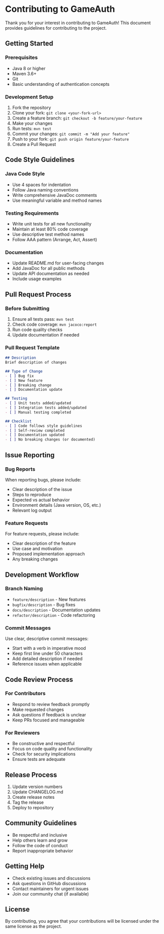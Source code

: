 # Contributing to GameAuth

Thank you for your interest in contributing to GameAuth! This document provides guidelines for contributing to the project.

## Getting Started

### Prerequisites
- Java 8 or higher
- Maven 3.6+
- Git
- Basic understanding of authentication concepts

### Development Setup
1. Fork the repository
2. Clone your fork: `git clone <your-fork-url>`
3. Create a feature branch: `git checkout -b feature/your-feature`
4. Make your changes
5. Run tests: `mvn test`
6. Commit your changes: `git commit -m "Add your feature"`
7. Push to your fork: `git push origin feature/your-feature`
8. Create a Pull Request

## Code Style Guidelines

### Java Code Style
- Use 4 spaces for indentation
- Follow Java naming conventions
- Write comprehensive JavaDoc comments
- Use meaningful variable and method names

### Testing Requirements
- Write unit tests for all new functionality
- Maintain at least 80% code coverage
- Use descriptive test method names
- Follow AAA pattern (Arrange, Act, Assert)

### Documentation
- Update README.md for user-facing changes
- Add JavaDoc for all public methods
- Update API documentation as needed
- Include usage examples

## Pull Request Process

### Before Submitting
1. Ensure all tests pass: `mvn test`
2. Check code coverage: `mvn jacoco:report`
3. Run code quality checks
4. Update documentation if needed

### Pull Request Template
```markdown
## Description
Brief description of changes

## Type of Change
- [ ] Bug fix
- [ ] New feature
- [ ] Breaking change
- [ ] Documentation update

## Testing
- [ ] Unit tests added/updated
- [ ] Integration tests added/updated
- [ ] Manual testing completed

## Checklist
- [ ] Code follows style guidelines
- [ ] Self-review completed
- [ ] Documentation updated
- [ ] No breaking changes (or documented)
```

## Issue Reporting

### Bug Reports
When reporting bugs, please include:
- Clear description of the issue
- Steps to reproduce
- Expected vs actual behavior
- Environment details (Java version, OS, etc.)
- Relevant log output

### Feature Requests
For feature requests, please include:
- Clear description of the feature
- Use case and motivation
- Proposed implementation approach
- Any breaking changes

## Development Workflow

### Branch Naming
- `feature/description` - New features
- `bugfix/description` - Bug fixes
- `docs/description` - Documentation updates
- `refactor/description` - Code refactoring

### Commit Messages
Use clear, descriptive commit messages:
- Start with a verb in imperative mood
- Keep first line under 50 characters
- Add detailed description if needed
- Reference issues when applicable

## Code Review Process

### For Contributors
- Respond to review feedback promptly
- Make requested changes
- Ask questions if feedback is unclear
- Keep PRs focused and manageable

### For Reviewers
- Be constructive and respectful
- Focus on code quality and functionality
- Check for security implications
- Ensure tests are adequate

## Release Process

1. Update version numbers
2. Update CHANGELOG.md
3. Create release notes
4. Tag the release
5. Deploy to repository

## Community Guidelines

- Be respectful and inclusive
- Help others learn and grow
- Follow the code of conduct
- Report inappropriate behavior

## Getting Help

- Check existing issues and discussions
- Ask questions in GitHub discussions
- Contact maintainers for urgent issues
- Join our community chat (if available)

## License

By contributing, you agree that your contributions will be licensed under the same license as the project.
